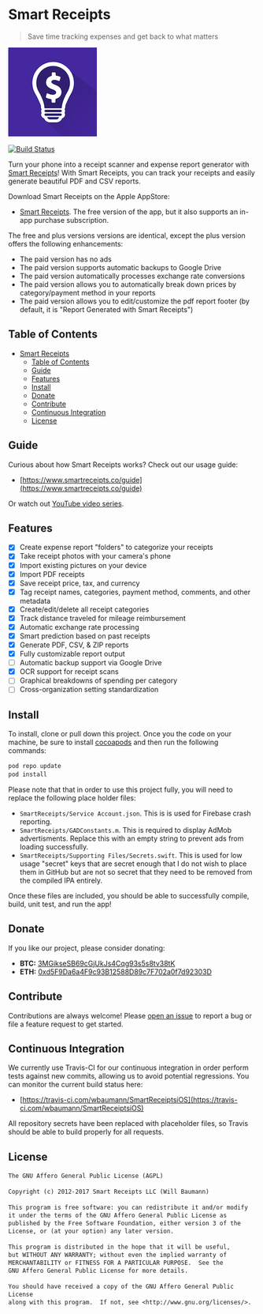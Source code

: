 # Smart Receipts

> Save time tracking expenses and get back to what matters

![SmartReceipts](SmartReceipts/Images.xcassets/AppIcon.appiconset/icon180.png)

[![Build Status](https://travis-ci.com/wbaumann/SmartReceiptsiOS.svg?branch=master)](https://travis-ci.com/wbaumann/SmartReceiptsiOS)

Turn your phone into a receipt scanner and expense report generator with [Smart Receipts](https://www.smartreceipts.co/)! With Smart Receipts, you can track your receipts and easily generate beautiful PDF and CSV reports.

Download Smart Receipts on the Apple AppStore:

- [Smart Receipts](https://itunes.apple.com/us/app/smart-receipts/id905698613?ls=1&mt=8). The free version of the app, but it also supports an in-app purchase subscription.

The free and plus versions versions are identical, except the plus version offers the following enhancements:

- The paid version has no ads
- The paid version supports automatic backups to Google Drive
- The paid version automatically processes exchange rate conversions
- The paid version allows you to automatically break down prices by category/payment method in your reports
- The paid version allows you to edit/customize the pdf report footer (by default, it is "Report Generated with Smart Receipts")

## Table of Contents

- [Smart Receipts](#smart-receipts)
  - [Table of Contents](#table-of-contents)
  - [Guide](#guide)
  - [Features](#features)
  - [Install](#install)
  - [Donate](#donate)
  - [Contribute](#contribute)
  - [Continuous Integration](#continuous-integration)
  - [License](#license)

## Guide

Curious about how Smart Receipts works? Check out our usage guide:

- [https://www.smartreceipts.co/guide](https://www.smartreceipts.co/guide)

Or watch out [YouTube video series](https://www.youtube.com/watch?v=bd9RcOq0nAE&list=PLXMTwjaz9mUJMQN2Y3IXNc_vxjWCKIc66).

## Features

- [X] Create expense report "folders" to categorize your receipts
- [X] Take receipt photos with your camera's phone
- [X] Import existing pictures on your device
- [X] Import PDF receipts 
- [X] Save receipt price, tax, and currency
- [X] Tag receipt names, categories, payment method, comments, and other metadata
- [X] Create/edit/delete all receipt categories
- [X] Track distance traveled for mileage reimbursement
- [X] Automatic exchange rate processing
- [X] Smart prediction based on past receipts
- [X] Generate PDF, CSV, & ZIP reports
- [X] Fully customizable report output
- [ ] Automatic backup support via Google Drive
- [X] OCR support for receipt scans
- [ ] Graphical breakdowns of spending per category
- [ ] Cross-organization setting standardization

## Install

To install, clone or pull down this project. Once you the code on your machine, be sure to install [cocoapods](https://cocoapods.org/) and then run the following commands:

```bash
pod repo update
pod install
```

Please note that that in order to use this project fully, you will need to replace the following place holder files:

- `SmartReceipts/Service Account.json`. This is is used for Firebase crash reporting.
- `SmartReceipts/GADConstants.m`. This is required to display AdMob advertisments. Replace this with an empty string to prevent ads from loading successfully.
- `SmartReceipts/Supporting Files/Secrets.swift`. This is used for low usage "secret" keys that are secret enough that I do not wish to place them in GitHub but are not so secret that they need to be removed from the compiled IPA entirely.

Once these files are included, you should be able to successfully compile, build, unit test, and run the app!

## Donate

If you like our project, please consider donating:

- **BTC:** [3MGikseSB69cGjUkJs4Cqg93s5s8tv38tK](https://www.blockchain.com/btc/address/3MGikseSB69cGjUkJs4Cqg93s5s8tv38tK)
- **ETH:** [0xd5F9Da6a4F9c93B12588D89c7F702a0f7d92303D](https://etherscan.io/address/0xd5F9Da6a4F9c93B12588D89c7F702a0f7d92303D)

## Contribute

Contributions are always welcome! Please [open an issue](https://github.com/wbaumann/SmartReceiptsiOS/issues/new) to report a bug or file a feature request to get started.  

## Continuous Integration

We currently use Travis-CI for our continuous integration in order perform tests against new commits, allowing us to avoid potential regressions. You can monitor the current build status here:

- [https://travis-ci.com/wbaumann/SmartReceiptsiOS](https://travis-ci.com/wbaumann/SmartReceiptsiOS)

All repository secrets have been replaced with placeholder files, so Travis should be able to build properly for all requests.

## License

```none
The GNU Affero General Public License (AGPL)

Copyright (c) 2012-2017 Smart Receipts LLC (Will Baumann)

This program is free software: you can redistribute it and/or modify
it under the terms of the GNU Affero General Public License as
published by the Free Software Foundation, either version 3 of the
License, or (at your option) any later version.

This program is distributed in the hope that it will be useful,
but WITHOUT ANY WARRANTY; without even the implied warranty of
MERCHANTABILITY or FITNESS FOR A PARTICULAR PURPOSE.  See the
GNU Affero General Public License for more details.

You should have received a copy of the GNU Affero General Public License
along with this program.  If not, see <http://www.gnu.org/licenses/>.
```
